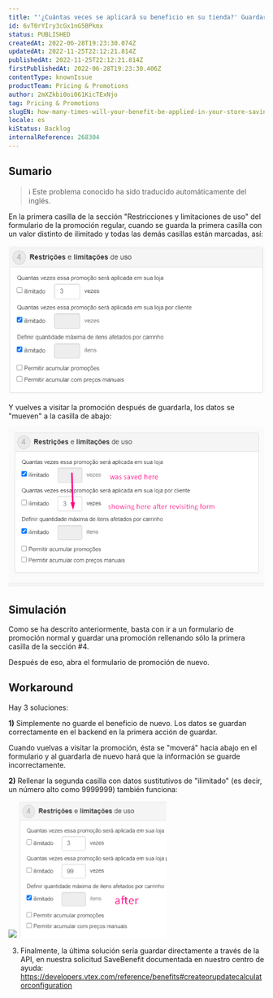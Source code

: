 ```yaml
---
title: "'¿Cuántas veces se aplicará su beneficio en su tienda?' Guardar incorrectamente en la interfaz del formulario de promoción"
id: 6vT0rYIry3cGx1nG5BPkmx
status: PUBLISHED
createdAt: 2022-06-28T19:23:30.074Z
updatedAt: 2022-11-25T22:12:21.814Z
publishedAt: 2022-11-25T22:12:21.814Z
firstPublishedAt: 2022-06-28T19:23:30.406Z
contentType: knownIssue
productTeam: Pricing & Promotions
author: 2mXZkbi0oi061KicTExNjo
tag: Pricing & Promotions
slugEN: how-many-times-will-your-benefit-be-applied-in-your-store-saving-incorrectly-on-promotion-form-interface
locale: es
kiStatus: Backlog
internalReference: 268304
---
```


## Sumario

>ℹ️ Este problema conocido ha sido traducido automáticamente del inglés.



En la primera casilla de la sección "Restricciones y limitaciones de uso" del formulario de la promoción regular, cuando se guarda la primera casilla con un valor distinto de ilimitado y todas las demás casillas están marcadas, así:

 ![](https://raw.githubusercontent.com/vtexdocs/known-issues/refs/heads/main/docs/es/known-issues/Pricing%20&%20Promotions/cuantas-veces-se-aplicara-su-beneficio-en-su-tienda-guardar-incorrectamente-en-la-interfaz-del-formulario-de-promocion_1.png)

Y vuelves a visitar la promoción después de guardarla, los datos se "mueven" a la casilla de abajo:

 ![](https://raw.githubusercontent.com/vtexdocs/known-issues/refs/heads/main/docs/es/known-issues/Pricing%20&%20Promotions/cuantas-veces-se-aplicara-su-beneficio-en-su-tienda-guardar-incorrectamente-en-la-interfaz-del-formulario-de-promocion_2.png)



## Simulación


Como se ha descrito anteriormente, basta con ir a un formulario de promoción normal y guardar una promoción rellenando sólo la primera casilla de la sección #4.

Después de eso, abra el formulario de promoción de nuevo.



## Workaround


Hay 3 soluciones:


**1)** Simplemente no guarde el beneficio de nuevo. Los datos se guardan correctamente en el backend en la primera acción de guardar.

Cuando vuelvas a visitar la promoción, ésta se "moverá" hacia abajo en el formulario y al guardarla de nuevo hará que la información se guarde incorrectamente.


**2)** Rellenar la segunda casilla con datos sustitutivos de "ilimitado" (es decir, un número alto como 9999999) también funciona:

 ![](https://vtexhelp.zendesk.com/attachments/token/7J5orWNE31sV3vzBFhy6pwWXs/?name=inline-1533850111.png) ![](https://raw.githubusercontent.com/vtexdocs/known-issues/refs/heads/main/docs/es/known-issues/Pricing%20&%20Promotions/cuantas-veces-se-aplicara-su-beneficio-en-su-tienda-guardar-incorrectamente-en-la-interfaz-del-formulario-de-promocion_3.png)

3) Finalmente, la última solución sería guardar directamente a través de la API, en nuestra solicitud SaveBenefit documentada en nuestro centro de ayuda: https://developers.vtex.com/reference/benefits#createorupdatecalculatorconfiguration

